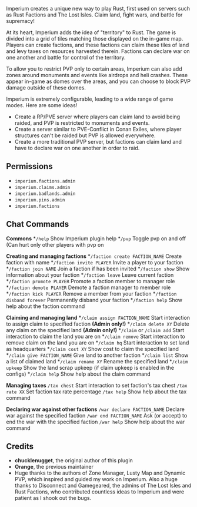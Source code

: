 Imperium creates a unique new way to play Rust, first used on servers such as Rust Factions and The Lost Isles. Claim land, fight wars, and battle for supremacy!

At its heart, Imperium adds the idea of "territory" to Rust. The game is divided into a grid of tiles matching those displayed on the in-game map. Players can create factions, and these factions can claim these tiles of land and levy taxes on resources harvested therein. Factions can declare war on one another and battle for control of the territory.

To allow you to restrict PVP only to certain areas, Imperium can also add zones around monuments and events like airdrops and heli crashes. These appear in-game as domes over the areas, and you can choose to block PVP damage outside of these domes.

Imperium is extremely configurable, leading to a wide range of game modes. Here are some ideas!

* Create a RP/PVE server where players can claim land to avoid being raided, and PVP is restricted to monuments and events.
* Create a server similar to PVE-Conflict in Conan Exiles, where player structures can't be raided but PVP is allowed everywhere.
* Create a more traditional PVP server, but factions can claim land and have to declare war on one another in order to raid.

## Permissions

* `imperium.factions.admin`
* `imperium.claims.admin`
* `imperium.badlands.admin`
* `imperium.pins.admin`
* `imperium.factions`
## Chat Commands
**Commons**
*`/help` Show Imperium plugin help
*`/pvp` Toggle pvp on and off (Can hurt only other players with pvp on

**Creating and managing factions**
*`/faction create FACTION_NAME` Create faction with name
*`/faction invite PLAYER` Invite a player to your faction
*`/faction join NAME` Join a faction if has been invited
*`/faction show` Show information about your faction
*`/faction leave` Leave current faction
*`/faction promote PLAYER` Promote a faction member to manager role
*`/faction demote PLAYER` Demote a faction manager to member role
*`/faction kick PLAYER` Remove a member from your faction
*`/faction disband forever` Permanently disband your faction
*`/faction help` Show help about the faction command

**Claiming and managing land**
*`/claim assign FACTION_NAME` Start interaction to assign claim to specified faction **(Admin only!)**
*`/claim delete XY` Delete any claim on the specified land **(Admin only!)**
*`/claim` or `/claim add` Start interaction to claim the land you are on
*`/claim remove` Start interaction to remove claim on the land you are on
*`/claim hq` Start interaction to set land as headquarters
*`/claim cost XY` Show cost to claim the specified land
*`/claim give FACTION_NAME` Give land to another faction
*`/claim list` Show a list of claimed land
*`/claim rename XY` Rename the specified land
*`/claim upkeep` Show the land scrap upkeep (if claim upkeep is enabled in the configs)
*`/claim help` Show help about the claim command

**Managing taxes**
`/tax chest` Start interaction to set faction's tax chest
`/tax rate XX` Set faction tax rate percentage
`/tax help` Show help about the tax command

**Declaring war against other factions**
`/war declare FACTION_NAME` Declare war against the specified faction
`/war end FACTION_NAME` Ask (or accept) to end the war with the specified faction
`/war help` Show help about the war command

## Credits
- **chucklenugget**, the original author of this plugin 
- **Orange**, the previous maintainer
- Huge thanks to the authors of Zone Manager, Lusty Map and Dynamic PVP, which inspired and guided my work on Imperium. Also a huge thanks to Disconnect and Gamegeared, the admins of The Lost Isles and Rust Factions, who contributed countless ideas to Imperium and were patient as I shook out the bugs.